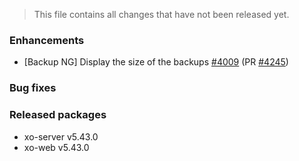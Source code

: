 > This file contains all changes that have not been released yet.

### Enhancements

- [Backup NG] Display the size of the backups [#4009](https://github.com/vatesfr/xen-orchestra/issues/4009) (PR [#4245](https://github.com/vatesfr/xen-orchestra/pull/4245))

### Bug fixes

### Released packages

- xo-server v5.43.0
- xo-web v5.43.0
